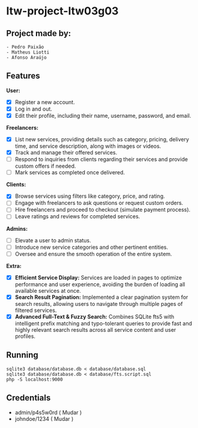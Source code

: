 # ltw-project-ltw03g03

## Project made by:

    - Pedro Paixão
    - Matheus Liotti
    - Afonso Araújo

## Features

**User:**
- [x] Register a new account.
- [x] Log in and out.
- [x] Edit their profile, including their name, username, password, and email.

**Freelancers:**
- [x] List new services, providing details such as category, pricing, delivery time, and service description, along with images or videos.
- [x] Track and manage their offered services.
- [ ] Respond to inquiries from clients regarding their services and provide custom offers if needed.
- [ ] Mark services as completed once delivered.

**Clients:**
- [x] Browse services using filters like category, price, and rating.
- [ ] Engage with freelancers to ask questions or request custom orders.
- [ ] Hire freelancers and proceed to checkout (simulate payment process).
- [ ] Leave ratings and reviews for completed services.

**Admins:**
- [ ] Elevate a user to admin status.
- [ ] Introduce new service categories and other pertinent entities.
- [ ] Oversee and ensure the smooth operation of the entire system.

**Extra:**
- [x] **Efficient Service Display:** Services are loaded in pages to optimize performance and user experience, avoiding the burden of loading all available services at once.
- [x] **Search Result Pagination:** Implemented a clear pagination system for search results, allowing users to navigate through multiple pages of filtered services.
- [x] **Advanced Full-Text & Fuzzy Search:** Combines SQLite fts5 with intelligent prefix matching and typo-tolerant queries to provide fast and highly relevant search results across all service content and user profiles.

## Running

    sqlite3 database/database.db < database/database.sql
    sqlite3 database/database.db < database/fts.script.sql
    php -S localhost:9000

## Credentials

- admin/p4s5w0rd ( Mudar )
- johndoe/1234 ( Mudar )